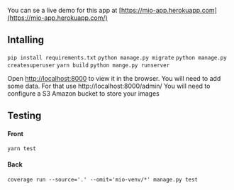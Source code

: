 You can se a live demo for this app at [https://mio-app.herokuapp.com](https://mio-app.herokuapp.com/)

## Intalling

`pip install requirements.txt`
`python manage.py migrate`
`python manage.py createsuperuser`
`yarn build`
`python mange.py runserver`

Open [http://localhost:8000](http://localhost:8000) to view it in the browser.
You will need to add some data. For that use http://localhost:8000/admin/
You will need to configure a S3 Amazon bucket to store your images

## Testing
#### Front
`yarn test`

#### Back
`coverage run --source='.' --omit='mio-venv/*' manage.py test`
